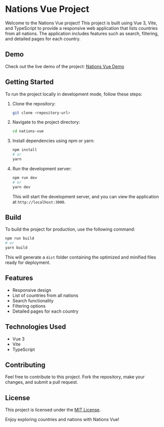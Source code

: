 # Nations Vue Project

Welcome to the Nations Vue project! This project is built using Vue 3, Vite, and TypeScript to provide a responsive web application that lists countries from all nations. The application includes features such as search, filtering, and detailed pages for each country.

## Demo

Check out the live demo of the project: [Nations Vue Demo](https://nations-vue.netlify.app/)

## Getting Started

To run the project locally in development mode, follow these steps:

1. Clone the repository:

   ```bash
   git clone <repository-url>
   ```

2. Navigate to the project directory:

   ```bash
   cd nations-vue
   ```

3. Install dependencies using npm or yarn:

   ```bash
   npm install
   # or
   yarn
   ```

4. Run the development server:

   ```bash
   npm run dev
   # or
   yarn dev
   ```

   This will start the development server, and you can view the application at `http://localhost:3000`.

## Build

To build the project for production, use the following command:

```bash
npm run build
# or
yarn build
```

This will generate a `dist` folder containing the optimized and minified files ready for deployment.

## Features

- Responsive design
- List of countries from all nations
- Search functionality
- Filtering options
- Detailed pages for each country

## Technologies Used

- Vue 3
- Vite
- TypeScript

## Contributing

Feel free to contribute to this project. Fork the repository, make your changes, and submit a pull request.

## License

This project is licensed under the [MIT License](LICENSE).

Enjoy exploring countries and nations with Nations Vue!
